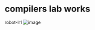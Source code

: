 # compilers lab works

robot-lr1
![image](https://user-images.githubusercontent.com/99747059/220159871-4484b86c-baa9-4bd2-b9c0-e0a16b01e8f0.png)
